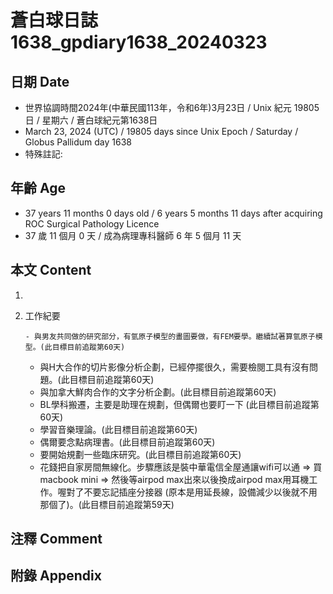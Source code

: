 [_metadata_:encoding]: - "utf-8"
[_metadata_:language]: - "zh-Hant-TW"
[_metadata_:fileformat]: - "markdown"
[_metadata_:MIME_type]: - "text/plain"
[_metadata_:markdown_version]: - "commonmark version 0.30"
[_metadata_:markdown_spec]: - "https://spec.commonmark.org/0.30/"

# 蒼白球日誌1638_gpdiary1638_20240323 #

## 日期 Date ##

* 世界協調時間2024年(中華民國113年，令和6年)3月23日 / Unix 紀元 19805 日 / 星期六 / 蒼白球紀元第1638日
* March 23, 2024 (UTC) / 19805 days since Unix Epoch / Saturday / Globus Pallidum day 1638
* 特殊註記:

## 年齡 Age ##

* 37 years 11 months 0 days old / 6 years 5 months 11 days after acquiring ROC Surgical Pathology Licence
* 37 歲 11 個月 0 天 / 成為病理專科醫師 6 年 5 個月 11 天

## 本文 Content ##

1. 

    
2. 工作紀要

       - 與男友共同做的研究部分，有氫原子模型的畫圖要做，有FEM要學。繼續試著算氫原子模型。(此目標目前追蹤第60天)
   - 與H大合作的切片影像分析企劃，已經停擺很久，需要檢閱工具有沒有問題。(此目標目前追蹤第60天)
   - 與加拿大鮮肉合作的文字分析企劃。(此目標目前追蹤第60天)
   - BL學科搬遷，主要是助理在規劃，但偶爾也要盯一下 (此目標目前追蹤第60天)
   - 學習音樂理論。(此目標目前追蹤第60天)
   - 偶爾要念點病理書。(此目標目前追蹤第60天)
   - 要開始規劃一些臨床研究。(此目標目前追蹤第60天)
   - 花錢把自家房間無線化。步驟應該是裝中華電信全屋通讓wifi可以通 => 買macbook mini => 然後等airpod max出來以後換成airpod max用耳機工作。喔對了不要忘記插座分接器 (原本是用延長線，設備減少以後就不用那個了)。(此目標目前追蹤第59天)


## 注釋 Comment ##


## 附錄 Appendix ##

